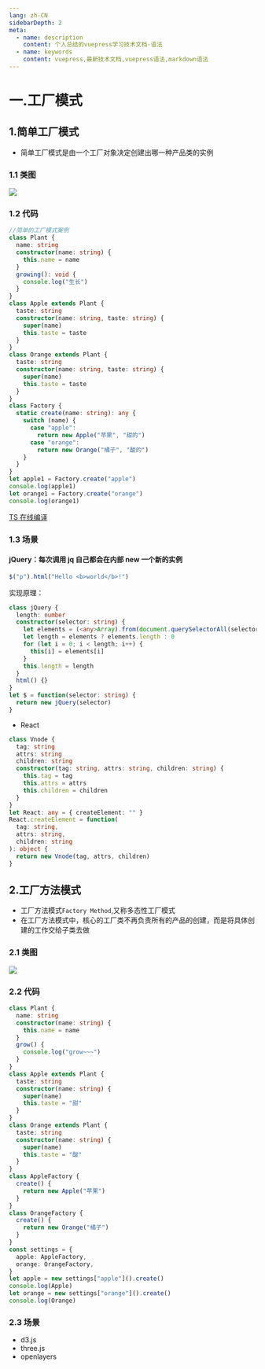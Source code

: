```yaml
---
lang: zh-CN
sidebarDepth: 2
meta:
  - name: description
    content: 个人总结的vuepress学习技术文档-语法
  - name: keywords
    content: vuepress,最新技术文档,vuepress语法,markdown语法
---
```


# 一.工厂模式

## 1.简单工厂模式

- 简单工厂模式是由一个工厂对象决定创建出哪一种产品类的实例

### 1.1 类图

![](./1.png)

### 1.2 代码

```ts
//简单的工厂模式案例
class Plant {
  name: string
  constructor(name: string) {
    this.name = name
  }
  growing(): void {
    console.log("生长")
  }
}
class Apple extends Plant {
  taste: string
  constructor(name: string, taste: string) {
    super(name)
    this.taste = taste
  }
}
class Orange extends Plant {
  taste: string
  constructor(name: string, taste: string) {
    super(name)
    this.taste = taste
  }
}
class Factory {
  static create(name: string): any {
    switch (name) {
      case "apple":
        return new Apple("苹果", "甜的")
      case "orange":
        return new Orange("橘子", "酸的")
    }
  }
}
let apple1 = Factory.create("apple")
console.log(apple1)
let orange1 = Factory.create("orange")
console.log(orange1)
```

[TS 在线编译](https://www.typescriptlang.org/zh/play)

### 1.3 场景

#### jQuery：每次调用 jq 自己都会在内部 new 一个新的实例
```ts
$("p").html("Hello <b>world</b>!")
```
实现原理：
```ts
class jQuery {
  length: number
  constructor(selector: string) {
    let elements = (<any>Array).from(document.querySelectorAll(selector))
    let length = elements ? elements.length : 0
    for (let i = 0; i < length; i++) {
      this[i] = elements[i]
    }
    this.length = length
  }
  html() {}
}
let $ = function(selector: string) {
  return new jQuery(selector)
}
```

- React

```ts
class Vnode {
  tag: string
  attrs: string
  children: string
  constructor(tag: string, attrs: string, children: string) {
    this.tag = tag
    this.attrs = attrs
    this.children = children
  }
}
let React: any = { createElement: "" }
React.createElement = function(
  tag: string,
  attrs: string,
  children: string
): object {
  return new Vnode(tag, attrs, children)
}
```

## 2.工厂方法模式

- 工厂方法模式`Factory Method`,又称多态性工厂模式
- 在工厂方法模式中，核心的工厂类不再负责所有的产品的创建，而是将具体创建的工作交给子类去做

### 2.1 类图

![](./1.2.png)

### 2.2 代码

```ts
class Plant {
  name: string
  constructor(name: string) {
    this.name = name
  }
  grow() {
    console.log("grow~~~")
  }
}
class Apple extends Plant {
  taste: string
  constructor(name: string) {
    super(name)
    this.taste = "甜"
  }
}
class Orange extends Plant {
  taste: string
  constructor(name: string) {
    super(name)
    this.taste = "酸"
  }
}
class AppleFactory {
  create() {
    return new Apple("苹果")
  }
}
class OrangeFactory {
  create() {
    return new Orange("橘子")
  }
}
const settings = {
  apple: AppleFactory,
  orange: OrangeFactory,
}
let apple = new settings["apple"]().create()
console.log(Apple)
let orange = new settings["orange"]().create()
console.log(Orange)
```

### 2.3 场景

- d3.js
- three.js
- openlayers
